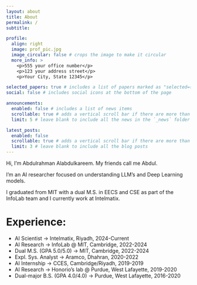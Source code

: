 ```yaml
---
layout: about
title: About
permalink: /
subtitle: 

profile:
  align: right
  image: prof_pic.jpg
  image_circular: false # crops the image to make it circular
  more_info: >
    <p>555 your office number</p>
    <p>123 your address street</p>
    <p>Your City, State 12345</p>

selected_papers: true # includes a list of papers marked as "selected={true}"
social: false # includes social icons at the bottom of the page

announcements:
  enabled: false # includes a list of news items
  scrollable: true # adds a vertical scroll bar if there are more than 3 news items
  limit: 5 # leave blank to include all the news in the `_news` folder

latest_posts:
  enabled: false
  scrollable: true # adds a vertical scroll bar if there are more than 3 new posts items
  limit: 3 # leave blank to include all the blog posts
---
```


Hi, I’m Abdulrahman Alabdulkareem. My friends call me Abdul.

I’m an AI researcher focused on understanding LLM’s and Deep Learning models. 


I graduated from MIT with a dual M.S. in EECS and CSE as part of the InfoLab team and I currently work at Intelmatix.

# Experience:

- AI Scientist → Intelmatix, Riyadh, 2024-Current
- AI Research → InfoLab @ MIT, Cambridge, 2022-2024
- Dual M.S. (GPA 5.0/5.0) → MIT, Cambridge, 2022-2024
- Expl. Sys. Analyst → Aramco, Dhahran, 2020-2022
- AI Internship → CCES, Cambridge/Riyadh, 2019-2019
- AI Research → Honorio’s lab @ Purdue, West Lafayette, 2019-2020
- Dual-major B.S. (GPA 4.0/4.0) → Purdue, West Lafayette, 2016-2020
